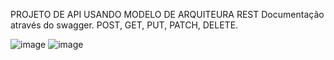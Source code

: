 PROJETO DE API USANDO MODELO DE ARQUITEURA REST
Documentação através do swagger.
POST, GET, PUT, PATCH, DELETE.

![image](https://user-images.githubusercontent.com/105392455/214640982-a908259d-2c5e-48c5-aa00-4666f2b862e2.png)
![image](https://user-images.githubusercontent.com/105392455/214641380-146b5538-a3e9-4c4c-83a8-e456bff3b377.png)
